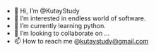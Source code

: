 - 👋 Hi, I’m @KutayStudy
- 👀 I’m interested in endless world of software.
- 🌱 I’m currently learning python.
- 💞️ I’m looking to collaborate on ...
- 📫 How to reach me @kutaystudy@gmail.com

<!---
KutayStudy/KutayStudy is a ✨ special ✨ repository because its `README.md` (this file) appears on your GitHub profile.
You can click the Preview link to take a look at your changes.
--->
